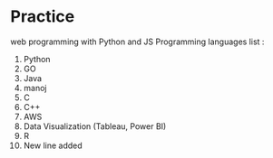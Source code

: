 # Practice
web programming with Python and JS
Programming languages list :
1. Python
2. GO
3. Java
4. manoj
4. C
5. C++
6. AWS
7. Data Visualization (Tableau, Power BI)
8. R
9. New line added
